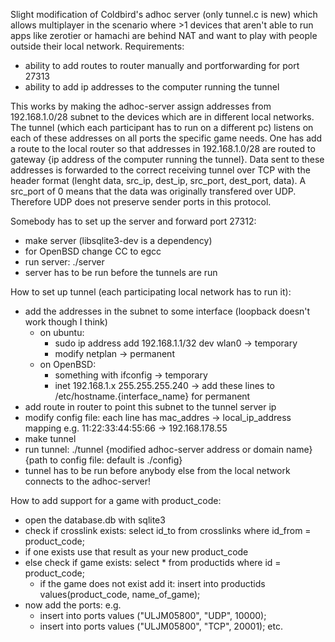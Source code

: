 Slight modification of Coldbird's adhoc server (only tunnel.c is new) which allows multiplayer in the scenario where >1 devices that aren't able to run apps like zerotier or hamachi are behind NAT and want to play with people outside their local network. 
Requirements: 
  - ability to add routes to router manually and portforwarding for port 27313
  - ability to add ip addresses to the computer running the tunnel

This works by making the adhoc-server assign addresses from 192.168.1.0/28 subnet to the devices which are in different local networks.
The tunnel (which each participant has to run on a different pc) listens on each of these addresses on all ports the specific game needs.
One has add a route to the local router so that addresses in 192.168.1.0/28 are routed to gateway {ip address of the computer running the tunnel}.
Data sent to these addresses is forwarded to the correct receiving tunnel over TCP with the header format (lenght data, src_ip, dest_ip, src_port, dest_port, data).
A src_port of 0 means that the data was originally transfered over UDP. Therefore UDP does not preserve sender ports in this protocol.

Somebody has to set up the server and forward port 27312:
  - make server (libsqlite3-dev is a dependency)
  - for OpenBSD change CC to egcc
  - run server: ./server
  - server has to be run before the tunnels are run

How to set up tunnel (each participating local network has to run it):
  - add the addresses in the subnet to some interface (loopback doesn't work though I think)
    - on ubuntu:
      - sudo ip address add 192.168.1.1/32 dev wlan0 -> temporary
      - modify netplan -> permanent
    - on OpenBSD:
      - something with ifconfig -> temporary
      - inet 192.168.1.x 255.255.255.240 -> add these lines to /etc/hostname.{interface_name} for permanent
  - add route in router to point this subnet to the tunnel server ip
  - modify config file: each line has mac_addres -> local_ip_address mapping e.g. 11:22:33:44:55:66 -> 192.168.178.55
  - make tunnel
  - run tunnel: ./tunnel {modified adhoc-server address or domain name} {path to config file: default is ./config}
  - tunnel has to be run before anybody else from the local network connects to the adhoc-server!

How to add support for a game with product_code:
  - open the database.db with sqlite3
  - check if crosslink exists: select id_to from crosslinks where id_from = product_code;
  - if one exists use that result as your new product_code
  - else check if game exists: select * from productids where id = product_code;
    - if the game does not exist add it: insert into productids values(product_code, name_of_game);
  - now add the ports: e.g.
    - insert into ports values ("ULJM05800", "UDP", 10000);
    - insert into ports values ("ULJM05800", "TCP", 20001); etc.
